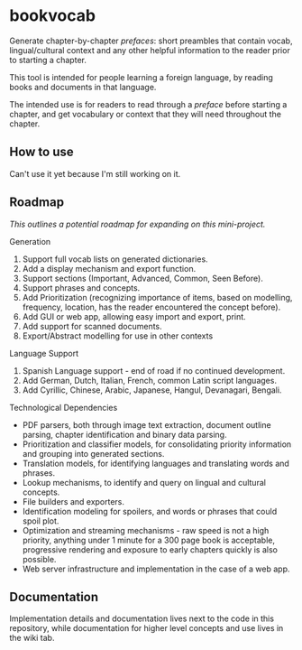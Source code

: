 # bookvocab

Generate chapter-by-chapter _prefaces_: short preambles that contain vocab, lingual/cultural context and any other helpful information to the reader prior to starting a chapter.

This tool is intended for people learning a foreign language, by reading books and documents in that language.

The intended use is for readers to read through a _preface_ before starting a chapter, and get vocabulary or context that they will need throughout the chapter.

## How to use

Can't use it yet because I'm still working on it.

## Roadmap

_This outlines a potential roadmap for expanding on this mini-project._

Generation

1.  Support full vocab lists on generated dictionaries.
2.  Add a display mechanism and export function.
3.  Support sections (Important, Advanced, Common, Seen Before).
4.  Support phrases and concepts.
5.  Add Prioritization (recognizing importance of items, based on modelling, frequency, location, has the reader encountered the concept before).
6.  Add GUI or web app, allowing easy import and export, print.
7.  Add support for scanned documents.
8.  Export/Abstract modelling for use in other contexts

Language Support

1.  Spanish Language support - end of road if no continued development.
2.  Add German, Dutch, Italian, French, common Latin script languages.
3.  Add Cyrillic, Chinese, Arabic, Japanese, Hangul, Devanagari, Bengali.

Technological Dependencies

*   PDF parsers, both through image text extraction, document outline parsing, chapter identification and binary data parsing.
*   Prioritization and classifier models, for consolidating priority information and grouping into generated sections.
*   Translation models, for identifying languages and translating words and phrases.
*   Lookup mechanisms, to identify and query on lingual and cultural concepts.
*   File builders and exporters.
*   Identification modeling for spoilers, and words or phrases that could spoil plot.
*   Optimization and streaming mechanisms - raw speed is not a high priority, anything under 1 minute for a 300 page book is acceptable, progressive rendering and exposure to early chapters quickly is also possible.
*   Web server infrastructure and implementation in the case of a web app.

## Documentation

Implementation details and documentation lives next to the code in this repository, while documentation for higher level concepts and use lives in the wiki tab.
